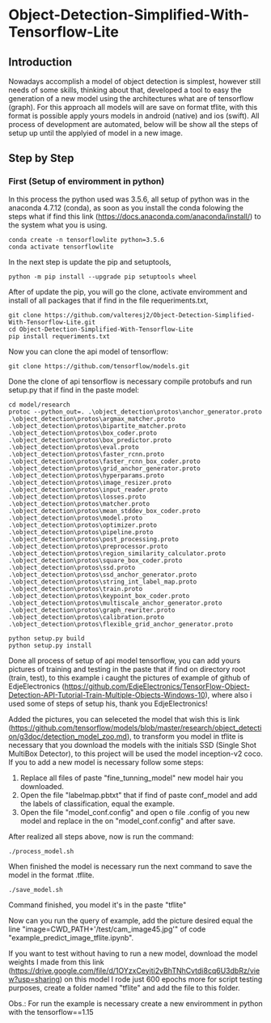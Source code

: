 # Object-Detection-Simplified-With-Tensorflow-Lite

## Introduction 
Nowadays accomplish a model of object detection is simplest, however still needs of some skills, thinking about that, developed a tool to easy the generation of a new model using the architectures what are of tensorflow (graph). For this approach all models will are save on format tflite, with this format is possible apply yours models in android (native) and ios (swift). 
All process of development are automated, below will be show all the steps of setup up until the applyied of model in a new image.

## Step by Step

### First (Setup of enviromment in python)

In this process the python used was 3.5.6, all setup of python was in the anaconda 4.7.12 (conda), as soon as you install the conda folowing the steps what if find this link (https://docs.anaconda.com/anaconda/install/) to the system what you is using.

```
conda create -n tensorflowlite python=3.5.6
conda activate tensorflowlite
```

In the next step is update the pip and setuptools,

```
python -m pip install --upgrade pip setuptools wheel
```

After of update the pip, you will go the clone, activate enviromment and install of all packages that if find in the file requeriments.txt,

```
git clone https://github.com/valteresj2/Object-Detection-Simplified-With-Tensorflow-Lite.git
cd Object-Detection-Simplified-With-Tensorflow-Lite
pip install requeriments.txt
```

Now you can clone the api model of tensorflow:
```
git clone https://github.com/tensorflow/models.git
```

Done the clone of api tensorflow is necessary compile protobufs and run setup.py that if find in the paste model:
```
cd model/research
protoc --python_out=. .\object_detection\protos\anchor_generator.proto .\object_detection\protos\argmax_matcher.proto .\object_detection\protos\bipartite_matcher.proto .\object_detection\protos\box_coder.proto .\object_detection\protos\box_predictor.proto .\object_detection\protos\eval.proto .\object_detection\protos\faster_rcnn.proto .\object_detection\protos\faster_rcnn_box_coder.proto .\object_detection\protos\grid_anchor_generator.proto .\object_detection\protos\hyperparams.proto .\object_detection\protos\image_resizer.proto .\object_detection\protos\input_reader.proto .\object_detection\protos\losses.proto .\object_detection\protos\matcher.proto .\object_detection\protos\mean_stddev_box_coder.proto .\object_detection\protos\model.proto .\object_detection\protos\optimizer.proto .\object_detection\protos\pipeline.proto .\object_detection\protos\post_processing.proto .\object_detection\protos\preprocessor.proto .\object_detection\protos\region_similarity_calculator.proto .\object_detection\protos\square_box_coder.proto .\object_detection\protos\ssd.proto .\object_detection\protos\ssd_anchor_generator.proto .\object_detection\protos\string_int_label_map.proto .\object_detection\protos\train.proto .\object_detection\protos\keypoint_box_coder.proto .\object_detection\protos\multiscale_anchor_generator.proto .\object_detection\protos\graph_rewriter.proto .\object_detection\protos\calibration.proto .\object_detection\protos\flexible_grid_anchor_generator.proto

python setup.py build
python setup.py install
```

Done all process of setup of api model tensorflow, you can add yours pictures of training and testing in the paste that if find on directory root (train, test), to this example i caught the pictures of example  of github of EdjeElectronics (https://github.com/EdjeElectronics/TensorFlow-Object-Detection-API-Tutorial-Train-Multiple-Objects-Windows-10), where also i used some of steps of setup his, thank you EdjeElectronics!

Added the pictures, you can seleceted the model that wish this is link (https://github.com/tensorflow/models/blob/master/research/object_detection/g3doc/detection_model_zoo.md), to transform you model in tflite is necessary that you download the models with the initials SSD (Single Shot MultiBox Detector), to this project will be used the model inception-v2 coco. If you to add a new model is necessary follow some steps:

1. Replace all files of paste "fine_tunning_model" new model hair you downloaded.
2. Open the file "labelmap.pbtxt" that if find of paste conf_model and add the labels of classification, equal the example. 
3. Open the file "model_conf.config" and open o file .config of you new model and replace in the on "model_conf.config" and after save.

After realized all steps above, now is run the command:
```
./process_model.sh
```

When finished the model is necessary run the next command to save the model in the format .tflite.
```
./save_model.sh
```

Command finished, you model it's in the paste "tflite"

Now can you run the query of example, add the picture desired equal the line "image=CWD_PATH+'/test/cam_image45.jpg'" of code "example_predict_image_tflite.ipynb".

If you want to test without having to run a new model, download the model weights I made from this link (https://drive.google.com/file/d/1OYzxCeyiti2vBhTNhCvtdi8cq6U3dbRz/view?usp=sharing) on ​​this model I rode just 600 epochs more for script testing purposes, create a folder named "tflite" and add the file to this folder.

Obs.: For run the example is necessary create a new enviromment in python with the tensorflow==1.15






